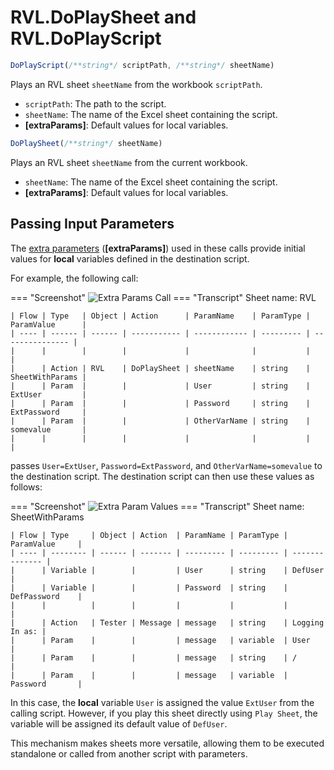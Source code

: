 # RVL.DoPlaySheet and RVL.DoPlayScript

```javascript
DoPlayScript(/**string*/ scriptPath, /**string*/ sheetName)
```

Plays an RVL sheet `sheetName` from the workbook `scriptPath`.

*   `scriptPath`: The path to the script.
*   `sheetName`: The name of the Excel sheet containing the script.
*   **[extraParams]**: Default values for local variables.

```javascript
DoPlaySheet(/**string*/ sheetName)
```

Plays an RVL sheet `sheetName` from the current workbook.

*   `sheetName`: The name of the Excel sheet containing the script.
*   **[extraParams]**: Default values for local variables.

## Passing Input Parameters

The [extra parameters](../RVL/Params.md#extra-parameters) (**[extraParams]**) used in these calls provide initial values for **local** variables defined in the destination script.

For example, the following call:

=== "Screenshot"
    ![Extra Params Call](./img/RVL_DoPlay_ExtraParams.png)
=== "Transcript"
    Sheet name: RVL
    
    | Flow | Type   | Object | Action      | ParamName    | ParamType | ParamValue      |
    | ---- | ------ | ------ | ----------- | ------------ | --------- | --------------- |
    |      |        |        |             |              |           |                 |
    |      | Action | RVL    | DoPlaySheet | sheetName    | string    | SheetWithParams |
    |      | Param  |        |             | User         | string    | ExtUser         |
    |      | Param  |        |             | Password     | string    | ExtPassword     |
    |      | Param  |        |             | OtherVarName | string    | somevalue       |
    |      |        |        |             |              |           |                 |
    

passes `User=ExtUser`, `Password=ExtPassword`, and `OtherVarName=somevalue` to the destination script. The destination script can then use these values as follows:

=== "Screenshot"
    ![Extra Param Values](./img/RVL_DoPlay_ExtraParams_Values.png)
=== "Transcript"
    Sheet name: SheetWithParams
    
    | Flow | Type     | Object | Action  | ParamName | ParamType | ParamValue     |
    | ---- | -------- | ------ | ------- | --------- | --------- | -------------- |
    |      | Variable |        |         | User      | string    | DefUser        |
    |      | Variable |        |         | Password  | string    | DefPassword    |
    |      |          |        |         |           |           |                |
    |      | Action   | Tester | Message | message   | string    | Logging In as: |
    |      | Param    |        |         | message   | variable  | User           |
    |      | Param    |        |         | message   | string    | /              |
    |      | Param    |        |         | message   | variable  | Password       |

In this case, the **local** variable `User` is assigned the value `ExtUser` from the calling script. However, if you play this sheet directly using `Play Sheet`, the variable will be assigned its default value of `DefUser`.

This mechanism makes sheets more versatile, allowing them to be executed standalone or called from another script with parameters.